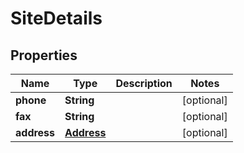 
# SiteDetails

## Properties
Name | Type | Description | Notes
------------ | ------------- | ------------- | -------------
**phone** | **String** |  |  [optional]
**fax** | **String** |  |  [optional]
**address** | [**Address**](Address.md) |  |  [optional]



